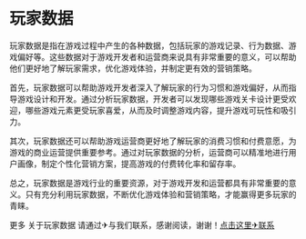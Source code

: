 # 玩家数据

玩家数据是指在游戏过程中产生的各种数据，包括玩家的游戏记录、行为数据、游戏偏好等。这些数据对于游戏开发者和运营商来说具有非常重要的意义，可以帮助他们更好地了解玩家需求，优化游戏体验，并制定更有效的营销策略。

首先，玩家数据可以帮助游戏开发者深入了解玩家的行为习惯和游戏偏好，从而指导游戏设计和开发。通过分析玩家数据，开发者可以发现哪些游戏关卡设计更受欢迎，哪些游戏元素更受玩家喜爱，从而及时调整游戏内容，提升游戏可玩性和吸引力。

其次，玩家数据还可以帮助游戏运营商更好地了解玩家的消费习惯和付费意愿，为游戏的商业运营提供重要参考。通过对玩家数据的分析，运营商可以精准地进行用户画像，制定个性化营销方案，提高游戏的付费转化率和留存率。

总之，玩家数据是游戏行业的重要资源，对于游戏开发和运营都具有非常重要的意义。只有充分利用玩家数据，不断优化游戏体验和营销策略，才能赢得更多玩家的青睐。

更多 关于玩家数据 请通过✈与我们联系，感谢阅读，谢谢！[点击这里✈联系](https://t.me/LM999bot)